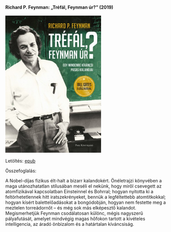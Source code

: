 #### <a name="id_820">Richard P. Feynman: „Tréfál, Feynman úr?” (2019)</a>
<img src="https://github.com/BercziSandor/calibre_lib/raw/main/Richard%20P.%20Feynman/%2C%2CTrefal%2C%20Feynman%20ur__%20%28820%29/cover.jpg" alt="cover" width="300"/>

Letöltés: [epub](https://github.com/BercziSandor/calibre_lib/raw/main/Richard%20P.%20Feynman/%2C%2CTrefal%2C%20Feynman%20ur__%20%28820%29/%2C%2CTrefal%2C%20Feynman%20ur__%20-%20Richard%20P.%20Feynman.epub)

Összefoglalás:
<div>
<p>A Nobel-díjas fizikus élt-halt a bizarr kalandokért. Önéletrajzi könyvében a maga utánozhatatlan stílusában meséli el nekünk, hogy miről csevegett az atomfizikával kapcsolatban Einsteinnel és Bohrral; hogyan nyitotta ki a feltörhetetlennek hitt iratszekrényeket, bennük a legféltettebb atomtitkokkal; hogyan kísért balettelőadásokat a bongódobján, hogyan nem festette meg a meztelen torreádornőt – és még sok más elképesztő kalandot. Megismerhetjük Feynman csodálatosan különc, mégis nagyszerű pályafutását, amelyet mindvégig magas hőfokon tartott a kivételes intelligencia, az áradó önbizalom és a határtalan kíváncsiság.</p></div>


